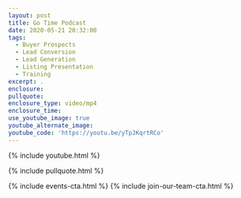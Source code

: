 ```yaml
---
layout: post
title: Go Time Podcast
date: 2020-05-21 20:32:00
tags:
  - Buyer Prospects
  - Lead Conversion
  - Lead Generation
  - Listing Presentation
  - Training
excerpt: .
enclosure:
pullquote:
enclosure_type: video/mp4
enclosure_time:
use_youtube_image: true
youtube_alternate_image:
youtube_code: 'https://youtu.be/yTpJKqrtRCo'
---
```


{% include youtube.html %}

{% include pullquote.html %}

{% include events-cta.html %} {% include join-our-team-cta.html %}
